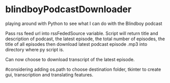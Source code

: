 # blindboyPodcastDownloader
playing around with Python to see what I can do with the Blindboy podcast

Pass rss feed url into rssFededSource variable. Script will return title and description of podcast, the latest episode, the total number of episodes, the title of all episodes then download latest podcast episode .mp3 into directory where py script is.

Can now choose to download transcript of the latest episode.

#considering adding os.path to choose destination folder, tkinter to create gui, transcription and translating features.
